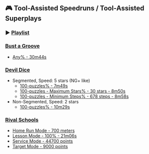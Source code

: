 ## 🎮 Tool-Assisted Speedruns / Tool-Assisted Superplays

### ▶️ [Playlist](https://youtube.com/playlist?list=PLOritzM6b1Y_XC8kF1H1geVW2fAlfaBZA)

### [Bust a Groove](https://en.wikipedia.org/wiki/Bust_a_Groove)

- [Any% - 30m44s](https://www.youtube.com/watch?v=Kxq-E8L_lfY)

### [Devil Dice](https://en.wikipedia.org/wiki/Devil_Dice)

- Segmented, Speed: 5 stars (NG+ like)
  - [100-puzzles% - 7m49s](https://www.youtube.com/watch?v=_7yKOdAjblM)
  - [100-puzzles - Maximum Stars% - 30 stars - 8m50s](https://www.youtube.com/watch?v=LMxgXYxKpno)
  - [100-puzzles - Minimum Steps% - 678 steps - 8m58s](https://www.youtube.com/watch?v=dPKOuuCzq54)
- Non-Segmented, Speed: 2 stars
  - [100-puzzles% - 10m29s](https://www.youtube.com/watch?v=kPTkihZGlrY)

### [Rival Schools](https://en.wikipedia.org/wiki/Rival_Schools:_United_by_Fate)

- [Home Run Mode - 700 meters](https://www.youtube.com/watch?v=tDp-lRBLIi8)
- [Lesson Mode - 100% - 21m06s](https://www.youtube.com/watch?v=e1RWETgbzBQ)
- [Service Mode - 44700 points](https://www.youtube.com/watch?v=reDowrCmnwY)
- [Target Mode - 9000 points](https://www.youtube.com/watch?v=pKH3ChsgLFA)